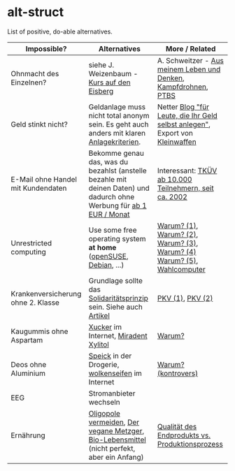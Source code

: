 alt-struct
==========

List of positive, do-able alternatives.

| Impossible?  | Alternatives | More / Related |
| -----------  | ------------ | -------------- |
| Ohnmacht des Einzelnen? | siehe J. Weizenbaum - [Kurs auf den Eisberg](http://www.zvab.com/advancedSearch.do?title=%22Kurs+auf+den+Eisberg%22) | A. Schweitzer - [Aus meinem Leben und Denken](http://www.fischerverlage.de/buch/aus_meinem_leben_und_denken/9783596128761), [Kampfdrohnen](https://daserste.ndr.de/panorama/aktuell/drohnen115.html), [PTBS](http://de.wikipedia.org/wiki/Posttraumatische_Belastungsst%C3%B6rung) |
| Geld stinkt nicht? | Geldanlage muss nicht total anonym sein. Es geht auch anders mit klaren [Anlagekriterien](https://www.gls.de/privatkunden/ueber-die-gls-bank/arbeitsweisen/anlage-und-finanzierungsgrundsaetze/). | Netter [Blog "für Leute, die Ihr Geld selbst anlegen"](http://www.finanzwesir.com/), Export von [Kleinwaffen](http://sicherheitspolitik.bpb.de/konventionelle-waffen/hintergrundtexte-m5/kleinwaffen-die-wahren-massenvernichtungswaffen) |
| E-Mail ohne Handel mit Kundendaten | Bekomme genau das, was du bezahlst (anstelle bezahle mit deinen Daten) und dadurch ohne Werbung für [ab 1 EUR / Monat](https://posteo.de) | Interessant: [TKÜV ab 10.000 Teilnehmern, seit ca. 2002](https://de.wikipedia.org/wiki/Telekommunikations-%C3%9Cberwachungsverordnung)    |
| Unrestricted computing | Use some free operating system **at home** ([openSUSE](https://www.opensuse.org/), [Debian](http://www.oreilly.com/openbook/debian/book/ch01_01.html), ...) | [Warum? (1)](http://de.wikipedia.org/wiki/George_Orwell), [Warum? (2)](https://www.google.de/search?q=microsoft+und+nsa&ie=utf-8&oe=utf-8&gws_rd=cr&ei=JxRCVcOOK5TiasGYgVA#q=microsoft+und+nsa), [Warum? (3)](http://de.wikipedia.org/wiki/1984_%28Roman%29), [Warum? (4)](http://de.wikipedia.org/wiki/%C3%9Cberwachungsstaat) [Warum? (5)](https://de.wikipedia.org/wiki/Electronic_Frontier_Foundation), [Wahlcomputer](http://wahlcomputer.ccc.de/) |
| Krankenversicherung ohne 2. Klasse | Grundlage sollte das [Solidaritätsprinzip](https://de.wikipedia.org/wiki/Solidarit%C3%A4tsprinzip) sein. Siehe auch [Artikel](http://www.versicherungsbote.de/id/4801462/Techniker-Krankenkasse-Jens-Baas-Buergerversicherung) | [PKV (1)](http://www.deutschlandradiokultur.de/private-krankenversicherung-rundum-sorglos-paket-oder.976.de.html?dram:article_id=303664), [PKV (2)](http://www.handelsblatt.com/finanzen/vorsorge/versicherung/private-krankenversicherung-was-ihnen-der-vertreter-nicht-sagt/7754958.html) |
| Kaugummis ohne Aspartam | [Xucker](https://www.xucker.de/) im Internet, [Miradent Xylitol](http://www.miradent.de/produkte/xylitol_chewing_gum.php)  | [Warum?](https://de.wikipedia.org/wiki/Aspartam#Gesundheitsfragen) |
| Deos ohne Aluminium | [Speick](http://www.speick.de/en/) in der Drogerie, [wolkenseifen](http://www.wolkenseifen.de/) im Internet  | [Warum? (kontrovers)](https://de.wikipedia.org/wiki/Aluminium#Toxizit.C3.A4t) |
| EEG | Stromanbieter wechseln |  |
| Ernährung | [Oligopole vermeiden](http://www.handelsblatt.com/unternehmen/handel-konsumgueter/kartellamt-warnt-aldi-und-co-nutzen-marktmacht-aus/10748874.html), [Der vegane Metzger](http://biospahn-vegan.de/de/vegan-info?coID=11), [Bio-Lebensmittel](https://de.wikipedia.org/wiki/Bio-Lebensmittel) (nicht perfekt, aber ein Anfang) | [Qualität des Endprodukts vs. Produktionsprozess](http://www.supermarktmacht.de/preiskampf/) |
